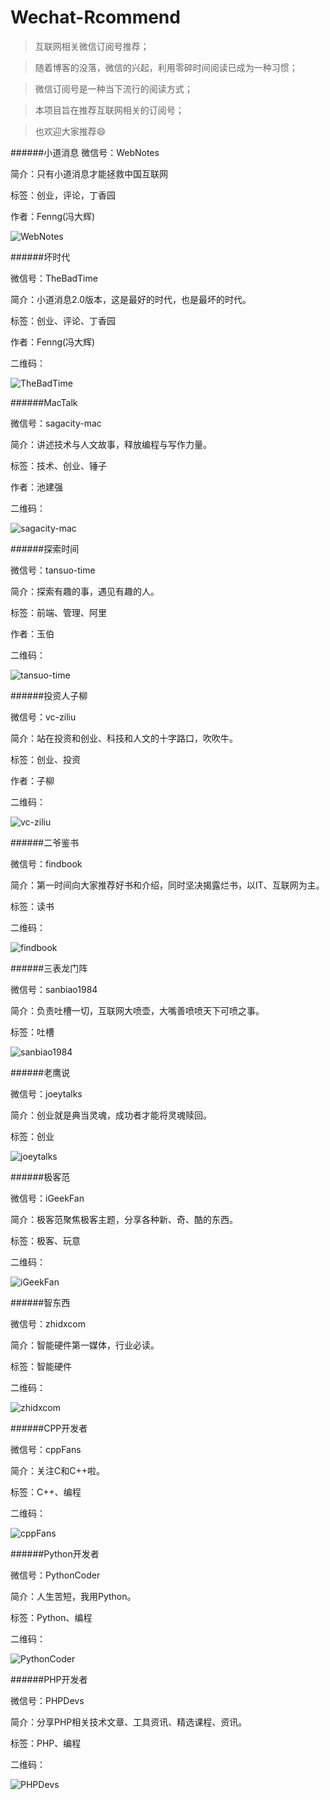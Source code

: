 # Wechat-Rcommend
>互联网相关微信订阅号推荐；

>随着博客的没落，微信的兴起，利用零碎时间阅读已成为一种习惯；

>微信订阅号是一种当下流行的阅读方式；

>本项目旨在推荐互联网相关的订阅号；

>也欢迎大家推荐:smile:

######小道消息
微信号：WebNotes

简介：只有小道消息才能拯救中国互联网

标签：创业，评论，丁香园

作者：Fenng(冯大辉)

![WebNotes](./Picture/WebNotes.png)

######坏时代

微信号：TheBadTime

简介：小道消息2.0版本，这是最好的时代，也是最坏的时代。

标签：创业、评论、丁香园

作者：Fenng(冯大辉)

二维码：

![TheBadTime](./Picture/thebadtime.png)


######MacTalk

微信号：sagacity-mac

简介：讲述技术与人文故事，释放编程与写作力量。

标签：技术、创业、锤子

作者：池建强

二维码：

![sagacity-mac](./Picture/sagacity-mac.jpg)

######探索时间

微信号：tansuo-time

简介：探索有趣的事，遇见有趣的人。

标签：前端、管理、阿里

作者：玉伯

二维码：

![tansuo-time](./Picture/tansuo-time.jpg)

######投资人子柳

微信号：vc-ziliu

简介：站在投资和创业、科技和人文的十字路口，吹吹牛。

标签：创业、投资

作者：子柳

二维码：

![vc-ziliu](./Picture/vc-ziliu.jpg)

######二爷鉴书

微信号：findbook

简介：第一时间向大家推荐好书和介绍，同时坚决揭露烂书，以IT、互联网为主。

标签：读书

二维码：

![findbook](./Picture/findbook.jpg)

######三表龙门阵

微信号：sanbiao1984

简介：负责吐槽一切，互联网大喷壶，大嘴善喷喷天下可喷之事。

标签：吐槽

![sanbiao1984](./Picture/sanbiao1984.jpg)

######老鹰说

微信号：joeytalks

简介：创业就是典当灵魂，成功者才能将灵魂赎回。

标签：创业

![joeytalks](./Picture/joeytalks.jpg)

######极客范

微信号：iGeekFan

简介：极客范聚焦极客主题，分享各种新、奇、酷的东西。

标签：极客、玩意

二维码：

![iGeekFan](./Picture/iGeekFan.PNG)

######智东西

微信号：zhidxcom

简介：智能硬件第一媒体，行业必读。

标签：智能硬件

二维码：

![zhidxcom](./Picture/zhidxcom.png)

######CPP开发者

微信号：cppFans

简介：关注C和C++啦。

标签：C++、编程

二维码：

![cppFans](./Picture/cppFans.JPG)

######Python开发者

微信号：PythonCoder

简介：人生苦短，我用Python。

标签：Python、编程

二维码：

![PythonCoder](./Picture/PythonCoder.JPG)

######PHP开发者

微信号：PHPDevs

简介：分享PHP相关技术文章、工具资讯、精选课程、资讯。

标签：PHP、编程

二维码：

![PHPDevs](./Picture/PHPDevs.JPG)